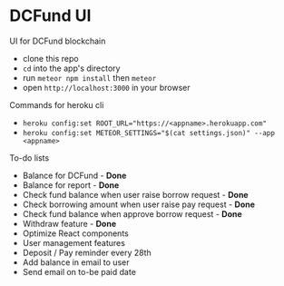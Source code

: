 # DCFund UI
UI for DCFund blockchain

* clone this repo
* `cd` into the app's directory 
* run `meteor npm install` then `meteor`
* open `http://localhost:3000` in your browser

Commands for heroku cli
* `heroku config:set ROOT_URL="https://<appname>.herokuapp.com"`
* `heroku config:set METEOR_SETTINGS="$(cat settings.json)" --app <appname>`

To-do lists
* Balance for DCFund - **Done**
* Balance for report - **Done**
* Check fund balance when user raise borrow request - **Done**
* Check borrowing amount when user raise pay request - **Done**
* Check fund balance when approve borrow request - **Done**
* Withdraw feature - **Done**
* Optimize React components
* User management features
* Deposit / Pay reminder every 28th
* Add balance in email to user
* Send email on to-be paid date